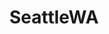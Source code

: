 ---
title: SeattleWA
crosslinks:
- circlejerkseattle
- Seattle
- The_Donald
- Drama
- xkcd
- IAmA
- AskReddit
- pics
- The_Seattle
- politics
- news
- NegativeWithGold
- StumpSheet
- Washington
- Portland
- Political_Revolution
- NeutralPolitics
- personalfinance
---